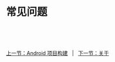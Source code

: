 # 常见问题

<br/><br/><br/>

<div id="bom">
    <a href="./quick_android.md">上一节：Android 项目构建</a>
    &nbsp;&nbsp;|&nbsp;&nbsp;
    <a href="./other_about.md">下一节：关于</a>
</div>

<link rel="stylesheet" rev="stylesheet" href="easy-ci.css" type="text/css"/>